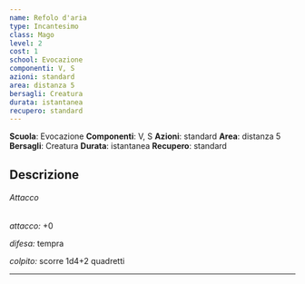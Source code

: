 ```yaml
---
name: Refolo d'aria
type: Incantesimo
class: Mago
level: 2
cost: 1
school: Evocazione
componenti: V, S
azioni: standard
area: distanza 5
bersagli: Creatura
durata: istantanea
recupero: standard
---
```

**Scuola**: Evocazione
**Componenti**: V, S
**Azioni**: standard
**Area**: distanza 5
**Bersagli**: Creatura
**Durata**: istantanea
**Recupero**: standard

**Descrizione**
-

###### Attacco

*attacco:* +0

*difesa:* tempra

*colpito:* scorre 1d4+2 quadretti

---